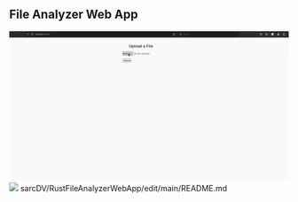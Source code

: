 ## File Analyzer Web App

[![Watch the video](https://raw.githubusercontent.com/sarcDV/RustFileAnalyzerWebApp/main/thumbnail.jpg)](https://raw.githubusercontent.com/sarcDV/RustFileAnalyzerWebApp/main/fileanalyzer.mp4)
![](https://github.com/sarcDV/RustFileAnalyzerWebApp/main/Your_GIF_Name.gif)
sarcDV/RustFileAnalyzerWebApp/edit/main/README.md
